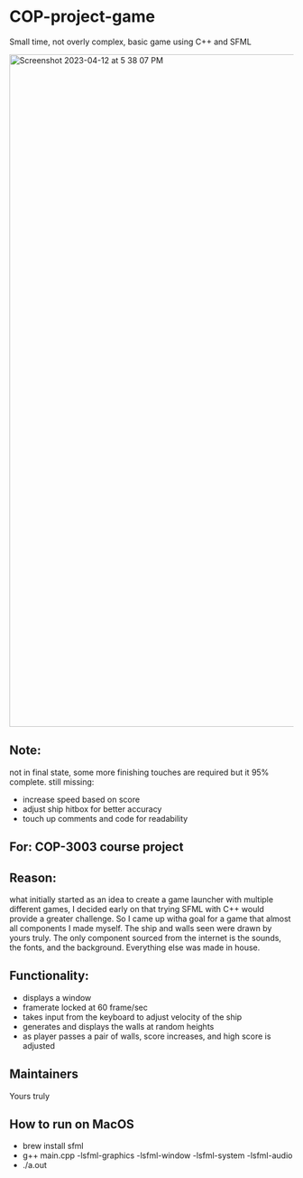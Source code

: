 # COP-project-game
Small time, not overly complex, basic game using C++ and SFML

<img width="1190" alt="Screenshot 2023-04-12 at 5 38 07 PM" src="https://user-images.githubusercontent.com/122639149/231594834-812202ef-cf23-4302-9355-bfaf6c86af0d.png">

## Note: 
not in final state, some more finishing touches are required but it 95% complete.
still missing:
- increase speed based on score
- adjust ship hitbox for better accuracy
- touch up comments and code for readability

## For: COP-3003 course project

## Reason: 
what initially started as an idea to create a game launcher with multiple different games, I decided early on that trying SFML with C++ would provide a greater challenge. So I came up witha goal for a game that almost all components I made myself. The ship and walls seen were drawn by yours truly. The only component sourced from the internet is the sounds, the fonts, and the background. Everything else was made in house. 

## Functionality: 
- displays a window
- framerate locked at 60 frame/sec
- takes input from the keyboard to adjust velocity of the ship
- generates and displays the walls at random heights
- as player passes a pair of walls, score increases, and high score is adjusted

## Maintainers
Yours truly

## How to run on MacOS

- brew install sfml
- g++ main.cpp -lsfml-graphics -lsfml-window -lsfml-system -lsfml-audio
- ./a.out
